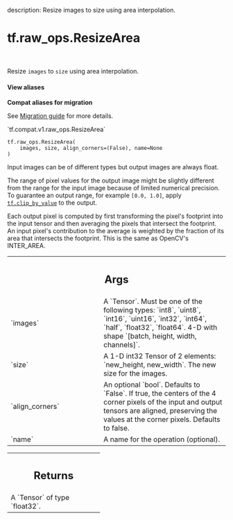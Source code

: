 description: Resize images to size using area interpolation.

<div itemscope itemtype="http://developers.google.com/ReferenceObject">
<meta itemprop="name" content="tf.raw_ops.ResizeArea" />
<meta itemprop="path" content="Stable" />
</div>

# tf.raw_ops.ResizeArea

<!-- Insert buttons and diff -->

<table class="tfo-notebook-buttons tfo-api nocontent" align="left">

</table>



Resize `images` to `size` using area interpolation.

<section class="expandable">
  <h4 class="showalways">View aliases</h4>
  <p>
<b>Compat aliases for migration</b>
<p>See
<a href="https://www.tensorflow.org/guide/migrate">Migration guide</a> for
more details.</p>
<p>`tf.compat.v1.raw_ops.ResizeArea`</p>
</p>
</section>

<pre class="devsite-click-to-copy prettyprint lang-py tfo-signature-link">
<code>tf.raw_ops.ResizeArea(
    images, size, align_corners=(False), name=None
)
</code></pre>



<!-- Placeholder for "Used in" -->

Input images can be of different types but output images are always float.

The range of pixel values for the output image might be slightly different
from the range for the input image because of limited numerical precision.
To guarantee an output range, for example `[0.0, 1.0]`, apply
<a href="../../tf/clip_by_value.md"><code>tf.clip_by_value</code></a> to the output.

Each output pixel is computed by first transforming the pixel's footprint into
the input tensor and then averaging the pixels that intersect the footprint. An
input pixel's contribution to the average is weighted by the fraction of its
area that intersects the footprint.  This is the same as OpenCV's INTER_AREA.

<!-- Tabular view -->
 <table class="responsive fixed orange">
<colgroup><col width="214px"><col></colgroup>
<tr><th colspan="2"><h2 class="add-link">Args</h2></th></tr>

<tr>
<td>
`images`
</td>
<td>
A `Tensor`. Must be one of the following types: `int8`, `uint8`, `int16`, `uint16`, `int32`, `int64`, `half`, `float32`, `float64`.
4-D with shape `[batch, height, width, channels]`.
</td>
</tr><tr>
<td>
`size`
</td>
<td>
A 1-D int32 Tensor of 2 elements: `new_height, new_width`.  The
new size for the images.
</td>
</tr><tr>
<td>
`align_corners`
</td>
<td>
An optional `bool`. Defaults to `False`.
If true, the centers of the 4 corner pixels of the input and output tensors are
aligned, preserving the values at the corner pixels. Defaults to false.
</td>
</tr><tr>
<td>
`name`
</td>
<td>
A name for the operation (optional).
</td>
</tr>
</table>



<!-- Tabular view -->
 <table class="responsive fixed orange">
<colgroup><col width="214px"><col></colgroup>
<tr><th colspan="2"><h2 class="add-link">Returns</h2></th></tr>
<tr class="alt">
<td colspan="2">
A `Tensor` of type `float32`.
</td>
</tr>

</table>

